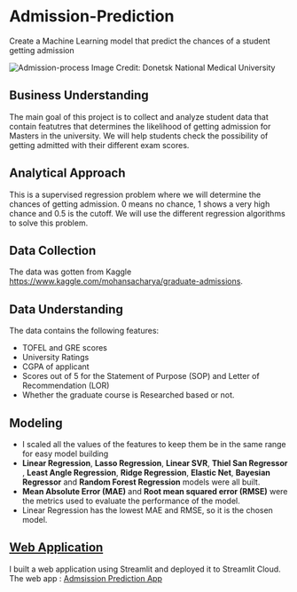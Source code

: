 # Admission-Prediction
Create a Machine Learning model that predict the chances of a student getting admission

![Admission-process](https://user-images.githubusercontent.com/58162911/131233359-cb160ce2-5d77-4c7b-ba3b-8d556dc4491b.jpg)
Image Credit: Donetsk National Medical University

## Business Understanding
The main goal of this project is to collect and analyze student data that contain featutres that determines the likelihood of getting admission for Masters in the university. We will help students check the possibility of getting admitted with their different exam scores.

## Analytical Approach
This is a supervised regression problem where we will determine the chances of getting admission. 0 means no chance, 1 shows a very high chance and 0.5 is the cutoff. We will use the different regression algorithms to solve this problem.

## Data Collection
The data was gotten from Kaggle https://www.kaggle.com/mohansacharya/graduate-admissions.

## Data Understanding
The data contains the following features:
* TOFEL and GRE scores
* University Ratings
* CGPA of applicant
* Scores out of 5 for the Statement of Purpose (SOP) and Letter of Recommendation (LOR)
* Whether the graduate course is Researched based or not.

## Modeling
* I scaled all the values of the features to keep them be in the same range for easy model building
* **Linear Regression**, **Lasso Regression**, **Linear SVR**, **Thiel San Regressor** , **Least Angle Regression**,  **Ridge Regression**, **Elastic Net**, **Bayesian Regressor** and **Random Forest Regression** models were all built.
* **Mean Absolute Error (MAE)** and **Root mean squared error (RMSE)** were the metrics used to evaluate the performance of the model.
* Linear Regression has the lowest MAE and RMSE, so it is the chosen model.

## [Web Application](https://share.streamlit.io/victorumunna/admission-prediction/main/app.py)
I built a web application using Streamlit and deployed it to Streamlit Cloud.
The web app : [Admsission Prediction App](https://share.streamlit.io/victorumunna/admission-prediction/main/app.py)
